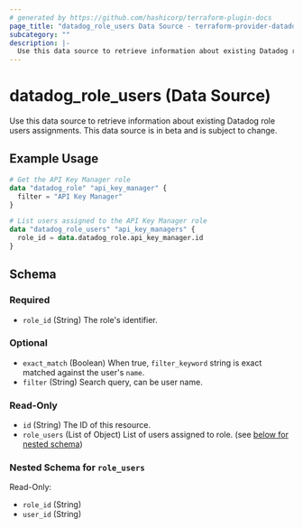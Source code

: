 ```yaml
---
# generated by https://github.com/hashicorp/terraform-plugin-docs
page_title: "datadog_role_users Data Source - terraform-provider-datadog"
subcategory: ""
description: |-
  Use this data source to retrieve information about existing Datadog role users assignments. This data source is in beta and is subject to change.
---
```


# datadog_role_users (Data Source)

Use this data source to retrieve information about existing Datadog role users assignments. This data source is in beta and is subject to change.

## Example Usage

```terraform
# Get the API Key Manager role
data "datadog_role" "api_key_manager" {
  filter = "API Key Manager"
}

# List users assigned to the API Key Manager role
data "datadog_role_users" "api_key_managers" {
  role_id = data.datadog_role.api_key_manager.id
}
```

<!-- schema generated by tfplugindocs -->
## Schema

### Required

- `role_id` (String) The role's identifier.

### Optional

- `exact_match` (Boolean) When true, `filter_keyword` string is exact matched against the user's `name`.
- `filter` (String) Search query, can be user name.

### Read-Only

- `id` (String) The ID of this resource.
- `role_users` (List of Object) List of users assigned to role. (see [below for nested schema](#nestedatt--role_users))

<a id="nestedatt--role_users"></a>
### Nested Schema for `role_users`

Read-Only:

- `role_id` (String)
- `user_id` (String)
